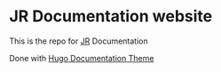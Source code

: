 # JR Documentation website 

This is the repo for [JR](https://github.com/jrnd-io/jr) Documentation

Done with [Hugo Documentation Theme](https://github.com/wowchemy/hugo-documentation-theme)
